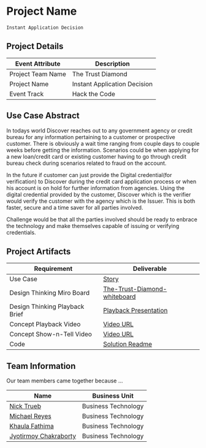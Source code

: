 # Project Name
```
Instant Application Decision
```

## Project Details

| Event Attribute| Description |
| --- | --- |
| Project Team Name | The Trust Diamond |
| Project Name | Instant Application Decision |
| Event Track | Hack the Code |
 
## Use Case Abstract
In todays world Discover reaches out to any government agency or credit bureau for any information pertaining to a customer or prospective customer. There is obviously a wait time ranging from couple days to couple weeks before getting the information. Scenarios could be when applying for a new loan/credit card or existing customer having to go through credit bureau check during scenarios related to fraud on the account. 

In the future if customer can just provide the Digital credential(for verification) to Discover during the credit card application process or when his account is on hold for further information from agencies. Using the digital credential provided by the customer, Discover which is the verifier would  verify the customer with the agency which is the Issuer. This is both faster, secure and a time saver for all parties involved.

Challenge would be that all the parties involved should be ready to enbrace the technology and make themselves capable of issuing or verifying credentials.

## Project Artifacts

| Requirement | Deliverable |
| --- | --- |
| Use Case | [Story](./hackproject/instant-application-decision.md) |
| Design Thinking Miro Board | [The-Trust-Diamond-whiteboard](https://miro.com/app/board/uXjVPcw_DhQ=/) |
| Design Thinking Playback Brief | [Playback Presentation](./presentations/thetrustdiamond-playback-brief.pptx)|
| Concept Playback Video | [Video URL](https://discoverfinancial-my.sharepoint.com/:v:/g/personal/nicktrueb_discover_com/Ea3upMuUI2dAgLz1HcZ8vlkBGwkGt37SmcK9-hbF-nx9KA?e=f6HTuw)|
| Concept Show-n-Tell Video | [Video URL]() |
| Code |  [Solution Readme](./hackproject/code/README.md) |


## Team Information

Our team members came together because ...
 
| Name | Business Unit |
| --- | --- |
| [Nick Trueb](mailto:nicktrueb@discover.com) | Business Technology |
| [Michael Reyes](mailto:michaelreyes@discover.com) | Business Technology |
| [Khaula Fathima](mailto:khaulafathima@discover.com) | Business Technology |
| [Jyotirmoy Chakraborty](mailto:jyotirmoychakraborty@discover.com) | Business Technology |

